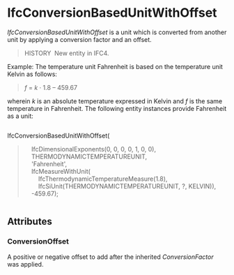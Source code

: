 # IfcConversionBasedUnitWithOffset

_IfcConversionBasedUnitWithOffset_ is a unit which is converted from another unit by applying a conversion factor and an offset.

> HISTORY&nbsp; New entity in IFC4.

Example: The temperature unit Fahrenheit is based on the temperature unit Kelvin as follows:

> _f_&nbsp;=&nbsp;_k_&nbsp;&middot;&nbsp;1.8&nbsp;&ndash;&nbsp;459.67

wherein _k_ is an absolute temperature expressed in Kelvin and _f_ is the same temperature in Fahrenheit. The following entity instances provide Fahrenheit as a unit:

> 
> ```
> 
IfcConversionBasedUnitWithOffset(  
> &nbsp;&nbsp;&nbsp;&nbsp;IfcDimensionalExponents(0, 0, 0, 0, 1, 0, 0),  
> &nbsp;&nbsp;&nbsp;&nbsp;THERMODYNAMICTEMPERATUREUNIT,  
> &nbsp;&nbsp;&nbsp;&nbsp;'Fahrenheit',  
> &nbsp;&nbsp;&nbsp;&nbsp;IfcMeasureWithUnit(  
> &nbsp;&nbsp;&nbsp;&nbsp;&nbsp;&nbsp;&nbsp;&nbsp;IfcThermodynamicTemperatureMeasure(1.8),  
> &nbsp;&nbsp;&nbsp;&nbsp;&nbsp;&nbsp;&nbsp;&nbsp;IfcSiUnit(THERMODYNAMICTEMPERATUREUNIT, ?, KELVIN)),  
> &nbsp;&nbsp;&nbsp;&nbsp;-459.67);

> ```

## Attributes

### ConversionOffset
A positive or negative offset to add after the inherited _ConversionFactor_ was applied.
